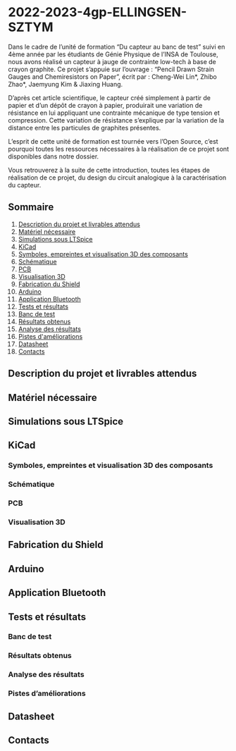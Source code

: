 # 2022-2023-4gp-ELLINGSEN-SZTYM

Dans le cadre de l’unité de formation “Du capteur au banc de test” suivi en 4ème année par les étudiants de Génie Physique de l’INSA de Toulouse, nous avons réalisé un capteur à jauge de contrainte low-tech à base de crayon graphite. Ce projet s’appuie sur l’ouvrage : “Pencil Drawn Strain Gauges and Chemiresistors on Paper”, écrit par : Cheng-Wei Lin*, Zhibo Zhao*, Jaemyung Kim & Jiaxing Huang. 

D’après cet article scientifique, le capteur créé simplement à partir de papier et d’un dépôt de crayon à papier, produirait une variation de résistance en lui appliquant une contrainte mécanique de type tension et compression. Cette variation de résistance s’explique par la variation de la distance entre les particules de graphites présentes. 

L’esprit de cette unité de formation est tournée vers l’Open Source, c’est pourquoi toutes les ressources nécessaires à la réalisation de ce projet sont disponibles dans notre dossier.  

Vous retrouverez à la suite de cette introduction, toutes les étapes de réalisation de ce projet, du design du circuit analogique à la caractérisation du capteur. 

## Sommaire

1. [Description du projet et livrables attendus](#Description-du-projet-et-livrables-attendus)
2. [Matériel nécessaire](#Matériel-nécessaire)
3. [Simulations sous LTSpice](#Simulations-sous-LTSpice)
4. [KiCad](#KiCad)
  1. [Symboles, empreintes et visualisation 3D des composants](#KiCad)
  2. [Schématique](#Schématique)
  3. [PCB](#PCB)
  4. [Visualisation 3D](#Visualisation-3D)
5. [Fabrication du Shield](#Fabrication-du-Shield)
6. [Arduino](#Arduino)
7. [Application Bluetooth](#Application-Bluetooth)
8. [Tests et résultats](#Tests-et-résultats)
  1. [Banc de test](#Banc-de-test)
  2. [Résultats obtenus](#Résultats-obtenus)
  3. [Analyse des résultats](#Analyse-des-résultats)
  4. [Pistes d'améliorations](#Pistes-d'améliorations)
9. [Datasheet](#Datasheet)
10. [Contacts](#Contacts) 

## Description du projet et livrables attendus

## Matériel nécessaire

## Simulations sous LTSpice

## KiCad
### Symboles, empreintes et visualisation 3D des composants
### Schématique
### PCB
### Visualisation 3D

## Fabrication du Shield

## Arduino

## Application Bluetooth

## Tests et résultats
### Banc de test
### Résultats obtenus
### Analyse des résultats
### Pistes d’améliorations

## Datasheet

## Contacts




